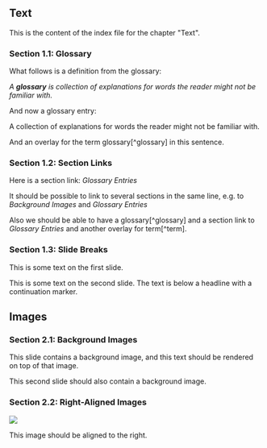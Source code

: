 
## Text 


This is the content of the index file for the chapter "Text".


### Section 1.1: Glossary

What follows is a definition from the glossary:

_A **glossary** is collection of explanations for words the reader might not be familiar with._

And now a glossary entry:

A collection of explanations for words the reader might not be familiar with.

And an overlay for the term glossary[^glossary] in this sentence.


### Section 1.2: Section Links

Here is a section link: _Glossary Entries_

It should be possible to link to several sections in the same line, e.g. to _Background Images_ and _Glossary Entries_

Also we should be able to have a glossary[^glossary] and a section link to _Glossary Entries_ and another overlay for term[^term].

### Section 1.3: Slide Breaks

This is some text on the first slide.



This is some text on the second slide. The text is below a headline with a continuation marker.



## Images 

### Section 2.1: Background Images



This slide contains a background image, and this text should be rendered on top of that image.





This second slide should also contain a background image.


### Section 2.2: Right-Aligned Images

![](img/half.png)

This image should be aligned to the right.


